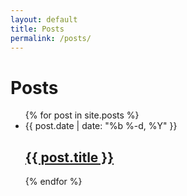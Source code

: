 ```yaml
---
layout: default
title: Posts
permalink: /posts/
---
```


<div class="home">
    <h1 class="page-heading">Posts</h1>
    <ul class="post-list">
        {% for post in site.posts %}
        <li class="post-list-wrapper">
            <span class="post-meta">{{ post.date | date: "%b %-d, %Y" }}</span>
            <h2>
                <a class="post-link" href="{{ post.url | prepend: site.baseurl }}">{{ post.title }}</a>
            </h2>
        </li>
        {% endfor %}
    </ul>
</div>